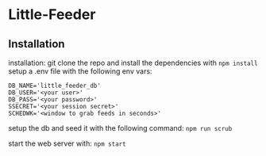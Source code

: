 # Little-Feeder

## Installation

installation:
git clone the repo and install the dependencies with
`npm install`
setup a .env file with the following env vars:

```
DB_NAME='little_feeder_db'
DB_USER='<your user>'
DB_PASS='<your password>'
SSECRET='<your session secret>'
SCHEDWK='<window to grab feeds in seconds>'
```

setup the db and seed it with the following command:
`npm run scrub`

start the web server with:
`npm start`
